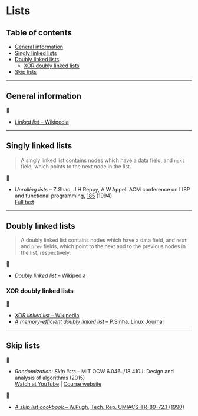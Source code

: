 # Lists

## Table of contents

* [General information](#general-information)
* [Singly linked lists](#singly-linked-lists)
* [Doubly linked lists](#doubly-linked-lists)
	* [XOR doubly linked lists](#xor-doubly-linked-lists)
* [Skip lists](#skip-lists)

---

## General information

:link:

* [*Linked list* &ndash; Wikipedia](https://en.wikipedia.org/wiki/Linked_list)

---

## Singly linked lists

> A singly linked list contains nodes which have a data field, and `next` field, which points to the next node in the list.

:page_facing_up:

* *Unrolling lists* &ndash; Z.Shao, J.H.Reppy, A.W.Appel. ACM conference on LISP and functional programming, [185](https://doi.org/10.1145/182590.182453) (1994)\
[Full text](http://flint.cs.yale.edu/flint/publications/listrep.ps.gz)

---

## Doubly linked lists

> A doubly linked list contains nodes which have a data field, and `next` and `prev` fields, which point to the next and to the previous nodes in the list, respectively.

:link:

* [*Doubly linked list* &ndash; Wikipedia](https://en.wikipedia.org/wiki/Doubly_linked_list)

### XOR doubly linked lists

:link:

* [*XOR linked list* &ndash; Wikipedia](https://en.wikipedia.org/wiki/XOR_linked_list)
* [*A memory-efficient doubly linked list* &ndash; P.Sinha, Linux Journal](https://www.linuxjournal.com/article/6828)

---

## Skip lists

:movie_camera:

* *Randomization: Skip lists* &ndash; MIT OCW 6.046J/18.410J: Design and analysis of algorithms (2015)\
[Watch at YouTube](https://www.youtube.com/watch?v=2g9OSRKJuzM) |
[Course website](https://ocw.mit.edu/courses/electrical-engineering-and-computer-science/6-046j-design-and-analysis-of-algorithms-spring-2015/)

:page_facing_up:

* [*A skip list cookbook* &ndash; W.Pugh, Tech. Rep. UMIACS-TR-89-72.1 (1990)](http://cglab.ca/~morin/teaching/5408/refs/p90b.pdf)
